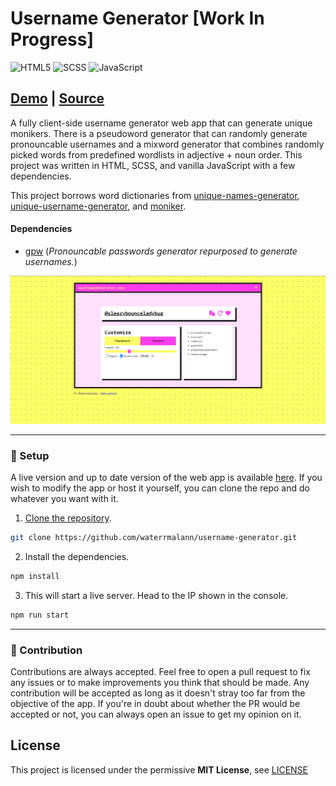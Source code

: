 # Username Generator [Work In Progress]

<img alt="HTML5" src="https://img.shields.io/badge/html5%20-%23E34F26.svg?&style=for-the-badge&logo=html5&logoColor=white"/> <img alt="SCSS" src="https://img.shields.io/badge/SASS-hotpink.svg?style=for-the-badge&logo=SASS&logoColor=white"/> <img alt="JavaScript" src="https://img.shields.io/badge/javascript%20-%23323330.svg?&style=for-the-badge&logo=javascript&logoColor=%23F7DF1E"/>

## [Demo](https://waterrmalann.github.io/username-generator/)   |   [Source](https://github.com/waterrmalann/username-generator/blob/main/src/js/main.js)

A fully client-side username generator web app that can generate unique monikers. There is a pseudoword generator that can randomly generate pronouncable usernames and a mixword generator that combines randomly picked words from predefined wordlists in adjective + noun order. This project was written in HTML, SCSS, and vanilla JavaScript with a few dependencies.

This project borrows word dictionaries from [unique-names-generator](https://github.com/andreasonny83/unique-names-generator), [unique-username-generator](https://github.com/subhamg/unique-username-generator), and [moniker](https://github.com/weaver/moniker).

#### Dependencies

- [gpw](https://multicians.org/thvv/gpw-js.html) (*Pronouncable passwords generator repurposed to generate usernames.*)

![Screenshot](screenshot.png)

---

### 🚀 Setup

A live version and up to date version of the web app is available [here](https://waterrmalann.github.io/username-generator/). If you wish to modify the app or host it yourself, you can clone the repo and do whatever you want with it.

1. [Clone the repository](https://docs.github.com/en/github/creating-cloning-and-archiving-repositories/cloning-a-repository-from-github/cloning-a-repository).

```sh
git clone https://github.com/waterrmalann/username-generator.git
```

2. Install the dependencies.

```sh
npm install
```

3. This will start a live server. Head to the IP shown in the console.

```sh
npm run start
```

---

### 🤝 Contribution

Contributions are always accepted. Feel free to open a pull request to fix any issues or to make improvements you think that should be made. Any contribution will be accepted as long as it doesn't stray too far from the objective of the app. If you're in doubt about whether the PR would be accepted or not, you can always open an issue to get my opinion on it.

License
----

This project is licensed under the permissive **MIT License**, see [LICENSE](LICENSE)
